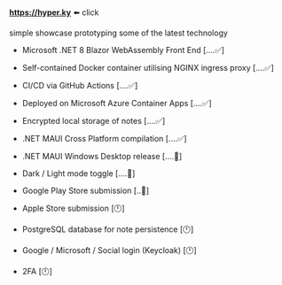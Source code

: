 **https://hyper.ky**   ⬅️ click

simple showcase prototyping some of the latest technology


* Microsoft .NET 8 Blazor WebAssembly Front End [....✅]

* Self-contained Docker container utilising NGINX ingress proxy [....✅]

* CI/CD via GitHub Actions [....✅]

* Deployed on Microsoft Azure Container Apps [....✅]

* Encrypted local storage of notes [....✅]

* .NET MAUI Cross Platform compilation [....✅]

* .NET MAUI Windows Desktop release [....🔧]

* Dark / Light mode toggle [....🔧]

* Google Play Store submission [..🔧]

* Apple Store submission [🕛]

* PostgreSQL database for note persistence [🕛]

* Google / Microsoft / Social login (Keycloak) [🕛]

* 2FA [🕛]
